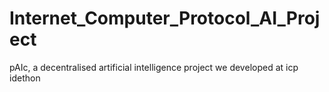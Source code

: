 # Internet_Computer_Protocol_AI_Project
pAIc, a decentralised artificial intelligence project we developed at icp idethon

